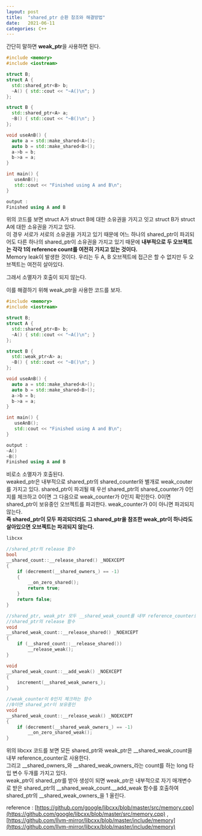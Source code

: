```yaml
---
layout: post
title:  "shared_ptr 순환 참조와 해결방법"
date:   2021-06-11
categories: C++
---
```


간단히 말하면 **weak_ptr**을 사용하면 된다.             

```c++
#include <memory>
#include <iostream>

struct B;
struct A {
  std::shared_ptr<B> b;  
  ~A() { std::cout << "~A()\n"; }
};

struct B {
  std::shared_ptr<A> a;
  ~B() { std::cout << "~B()\n"; }  
};

void useAnB() {
  auto a = std::make_shared<A>();
  auto b = std::make_shared<B>();
  a->b = b;
  b->a = a;
}

int main() {
   useAnB();
   std::cout << "Finished using A and B\n";
}

output : 
Finished using A and B
```

위의 코드를 보면 struct A가 struct B에 대한 소유권을 가지고 잇고 struct B가 struct A에 대한 소유권을 가지고 있다.        
이 경우 서로가 서로의 소유권을 가지고 있기 때문에 어느 하나의 shared_ptr이 파괴되어도 다른 하나의 shared_ptr이 소유권을 가지고 있기 때문에 **내부적으로 두 오브젝트는 각각 1의 reference count를 여전히 가지고 있는 것이다.**            
Memory leak이 발생한 것이다. 우리는 두 A, B 오브젝트에 접근은 할 수 없지만 두 오브젝트는 여전히 살아있다.               

그래서 소멸자가 호출이 되지 않는다.          

이를 해결하기 위해 weak_ptr을 사용한 코드를 보자.            

```c++
#include <memory>
#include <iostream>

struct B;
struct A {
  std::shared_ptr<B> b;  
  ~A() { std::cout << "~A()\n"; }
};

struct B {
  std::weak_ptr<A> a;
  ~B() { std::cout << "~B()\n"; }  
};

void useAnB() {
  auto a = std::make_shared<A>();
  auto b = std::make_shared<B>();
  a->b = b;
  b->a = a;
}

int main() {
   useAnB();
   std::cout << "Finished using A and B\n";
}

output : 
~A()
~B()
Finished using A and B
```

비로소 소멸자가 호출된다.       
weaked_ptr은 내부적으로 shared_ptr의 shared_counter와 별개로 weak_couter를 가지고 있다.      shared_ptr이 파괴될 때 우선 shared_ptr의 shared_counter가 0인지를 체크하고 0이면 그 다음으로 weak_counter가 0인지 확인한다. 0이면 shared_ptr이 보유중인 오브젝트를 파괴한다. weak_counter가 0이 아니면 파괴되지 않는다.           
**즉 shared_ptr이 모두 파괴되더라도 그 shared_ptr을 참조한 weak_ptr이 하나라도 살아있으면 오브젝트는 파괴되지 않는다.**              


```c++
libcxx

//shared_ptr의 release 함수
bool
__shared_count::__release_shared() _NOEXCEPT
{
    if (decrement(__shared_owners_) == -1)
    {
        __on_zero_shared();
        return true;
    }
    return false;
}

//shared_ptr, weak_ptr 모두 __shared_weak_count를 내부 reference_counter로 사용한다.    
//shared_ptr의 release 함수
void
__shared_weak_count::__release_shared() _NOEXCEPT
{
    if (__shared_count::__release_shared())
        __release_weak();
}

void
__shared_weak_count::__add_weak() _NOEXCEPT
{
    increment(__shared_weak_owners_);
}

//weak_counter이 0인지 체크하는 함수
//0이면 shared_ptr이 보유중인 
void
__shared_weak_count::__release_weak() _NOEXCEPT
{
    if (decrement(__shared_weak_owners_) == -1)
        __on_zero_shared_weak();
}
```

위의 libcxx 코드를 보면 모든 shared_ptr와 weak_ptr은 __shared_weak_count을 내부 reference_counter로 사용한다.      
그리고 __shared_owners_와 __shared_weak_owners_라는 count를 하는 long 타입 변수 두개를 가지고 있다.          
weak_ptr이 shared_ptr를 받아 생성이 되면 weak_ptr은 내부적으로 자기 매개변수로 받은 shared_ptr의 __shared_weak_count.__add_weak 함수를 호출하여 shared_ptr의 __shared_weak_owners_을 1 올린다.         


reference : [https://github.com/google/libcxx/blob/master/src/memory.cpp](https://github.com/google/libcxx/blob/master/src/memory.cpp)  ,  [https://github.com/llvm-mirror/libcxx/blob/master/include/memory](https://github.com/llvm-mirror/libcxx/blob/master/include/memory)      